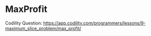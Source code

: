 # MaxProfit
Codility Question: https://app.codility.com/programmers/lessons/9-maximum_slice_problem/max_profit/
